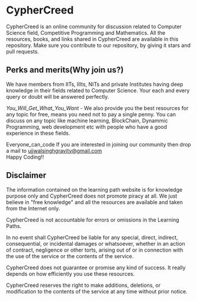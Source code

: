 # CypherCreed 
CypherCreed is an online community for discussion related to Computer Science field, Competitive Programming and Mathematics. All the resources, books, and links shared in CypherCreed are available in this repository.
Make sure you contribute to our repository, by giving it stars and pull requests.

## Perks and merits(Why join us?)
We have members from IITs, IIIts, NITs and private Institutes having deep knowledge in their fields related to Computer Science. Your each and every query or doubt will be answered perfectly. 

<i>You_Will_Get_What_You_Want</i> - We also provide you the best resources for any topic for free, means you need not to pay a single penny. You can discuss on any topic like machine learning, BlockChain, Dynammic Programming, web development etc with people who have a good experience in these fields. 

Everyone_can_code
If you are interested in joining our community then drop a mail to ujjwalsinghgravity@gmail.com
<br>
Happy Coding!!

## Disclaimer
The information contained on the learning path website is for knowledge purpose only and CypherCreed does not promote piracy at all. We just believe in "free knowledge" and all the resources are available and taken from the Internet only.

CypherCreed is not accountable for errors or omissions in the Learning Paths.

In no event shall CypherCreed be liable for any special, direct, indirect, consequential, or incidental damages or whatsoever, whether in an action of contract, negligence or other torts, arising out of or in connection with the use of the service or the contents of the service.
 
CypherCreed does not guarantee or promise any kind of success. It really depends on how efficiently you use these resources.

CypherCreed reserves the right to make additions, deletions, or modification to the contents of the service at any time without prior notice.
